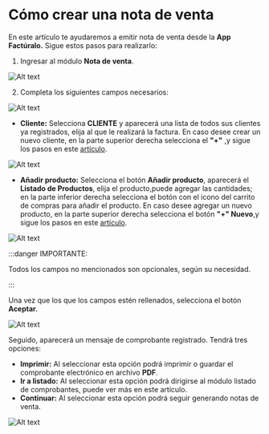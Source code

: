 # Cómo crear una nota de venta

En este artículo te ayudaremos a emitir nota de venta desde la **App Factúralo.** Sigue estos pasos para realizarlo:

1. Ingresar al módulo **Nota de venta**.

![Alt text](img/notasdeventa1.jpg)

2. Completa los siguientes campos necesarios:

![Alt text](img/nota_de_ventas.jpg)

- **Cliente:** Selecciona **CLIENTE** y aparecerá una lista de todos sus clientes ya registrados, elija al que le realizará la factura. En caso desee crear un nuevo cliente, en la parte superior derecha selecciona el **"+"** ,y sigue los pasos en este [artículo](#).
 

![Alt text](img/app4.jpeg)

- **Añadir producto:** Selecciona el botón **Añadir producto**, aparecerá el **Listado de Productos**, elija el producto,puede agregar las cantidades; en la parte inferior derecha selecciona el botón con el icono del carrito de compras para añadir el producto. En caso desee agregar un nuevo producto, en la parte superior derecha selecciona el botón **"+" Nuevo**,y sigue los pasos en este [artículo](#).

![Alt text](img/app6.jpeg)

:::danger IMPORTANTE:

Todos los campos no mencionados son opcionales, según su necesidad.

:::

Una vez que los que los campos estén rellenados, selecciona el botón **Aceptar.**

![Alt text](img/nota_de_ventas.jpg)

Seguido, aparecerá un mensaje de comprobante registrado. Tendrá tres opciones:

- **Imprimir:** Al seleccionar esta opción podrá imprimir o guardar el comprobante electrónico en archivo **PDF**.
- **Ir a listado:** Al seleccionar esta opción podrá dirigirse al módulo listado de comprobantes, puede ver más en este artículo.
- **Continuar:** Al seleccionar esta opción podrá seguir generando notas de venta.

![Alt text](img/notaventa3.jpg)
